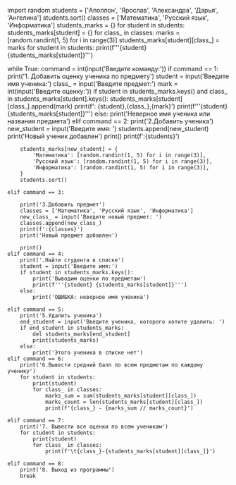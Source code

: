 import random
students = ['Аполлон', 'Ярослав', 'Александра', 'Дарья', 'Ангелина']
students.sort()
classes = ['Математика', 'Русский язык', 'Информатика']
students_marks = {}
for student in students:
    students_marks[student] = {}
    for class_ in classes:
        marks = [random.randint(1, 5) for i in range(3)]
        students_marks[student][class_] = marks
for student in students:
    print(f'''{student} {students_marks[student]}''')

while True:
    command = int(input('Введите команду:'))
    if command == 1:
        print('1. Добавить оценку ученика по предмету')
        student = input('Введите имя ученика:')
        class_ = input('Введите предмет:')
        mark = int(input('Введите оценку:'))
        if student in students_marks.keys() and class_ in students_marks[student].keys():
            students_marks[student][class_].append(mark)
            print(f': {student},{class_},{mark}')
            print(f'''{student} {students_marks[student]}''')
        else:
            print('Неверное имя ученика или названия предмета')
    elif command == 2:
        print('2.Добавить ученика')
        new_student = input('Введите имя: ')
        students.append(new_student)
        print('Новый ученик добавлен')
        print()
        print(f':{students}')

        students_marks[new_student] = {
            'Математика': [random.randint(1, 5) for i in range(3)],
            'Русский язык': [random.randint(1, 5) for i in range(3)],
            'Информатика': [random.randint(1, 5) for i in range(3)],
        }
        students.sort()

    elif command == 3:

        print('3.Добавить предмет')
        classes = ['Математика', 'Русский язык', 'Информатика']
        new_class_ = input('Введите новый предмет: ')
        classes.append(new_class_)
        print(f':{classes}')
        print('Новый предмет добавлен')

        print()
    elif command == 4:
        print('.Найти студента в списке')
        student = input('Введите имя:')
        if student in students_marks.keys():
            print('Выводим оценки по предметам')
            print(f'''{student} {students_marks[student]}''')
        else:
            print('ОШИБКА: неверное имя ученика')

    elif command == 5:
        print('5.Удалить ученика')
        end_student = input('Введите ученика, которого хотите удалить: ')
        if end_student in students_marks:
            del students_marks[end_student]
            print(students_marks)
        else:
            print('Этого ученика в списке нет')
    elif command == 6:
        print('6.Вывести средний балл по всем предметам по каждому ученику')
        for student in students:
            print(student)
            for class_ in classes:
                marks_sum = sum(students_marks[student][class_])
                marks_count = len(students_marks[student][class_])
                print(f'{class_} - {marks_sum // marks_count}')

    elif command == 7:
        print('7. Вывести все оценки по всем ученикам')
        for student in students:
            print(student)
            for class_ in classes:
                print(f'\t{class_}-{students_marks[student][class_]}')

    elif command == 8:
        print('8. Выход из программы')
        break

